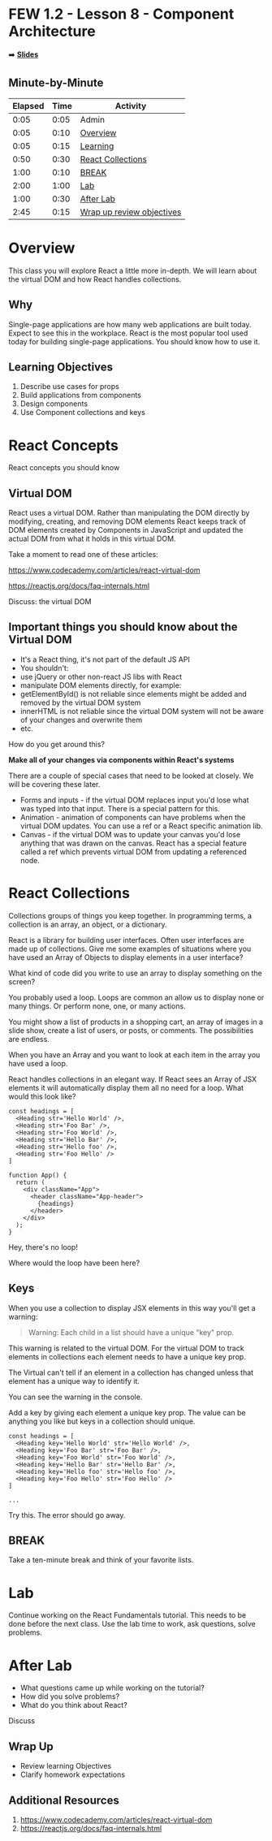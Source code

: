 <!-- .slide: data-background="./Images/header.svg" data-background-repeat="none" data-background-size="40% 40%" data-background-position="center 10%" class="header" -->
# FEW 1.2 - Lesson 8 - Component Architecture

<!-- Put a link to the slides so that students can find them -->

➡️ [**Slides**](/Syllabus-Template/Slides/Lesson1.html ':ignore')

<!-- > -->

## Minute-by-Minute

| **Elapsed** | **Time** | **Activity** |
| ----------- | --------- | ------------ |
| 0:05 | 0:05 | Admin |
| 0:05 | 0:10 | [Overview](#overview) |
| 0:05 | 0:15 | [Learning](#learning-objectives) |
| 0:50 | 0:30 | [React Collections](#react-collection) |
| 1:00 | 0:10 | [BREAK](#break) |
| 2:00 | 1:00 | [Lab](#lab) |
| 1:00 | 0:30 | [After Lab](#after-lab) |
| 2:45 | 0:15 | [Wrap up review objectives](#wrap-up) |

<!-- > -->

# Overview

This class you will explore React a little more in-depth. We will learn about the virtual DOM and how React handles collections. 

<!-- > -->

## Why

Single-page applications are how many web applications are built today. Expect to see this in the workplace. React is the most popular tool used today for building single-page applications. You should know how to use it. 

<!-- > -->

## Learning Objectives

1. Describe use cases for props
1. Build applications from components 
1. Design components
1. Use Component collections and keys

<!-- > -->

# React Concepts

React concepts you should know

<!-- > -->

## Virtual DOM 

React uses a virtual DOM. Rather than manipulating the DOM directly by modifying, creating, and removing DOM elements React keeps track of DOM elements created by Components in JavaScript and updated the actual DOM from what it holds in this virtual DOM. 

Take a moment to read one of these articles: 

https://www.codecademy.com/articles/react-virtual-dom

https://reactjs.org/docs/faq-internals.html

Discuss: the virtual DOM

<!-- v -->

## Important things you should know about the Virtual DOM

- It's a React thing, it's not part of the default JS API
- You shouldn't: 
 - use jQuery or other non-react JS libs with React
 - manipulate DOM elements directly, for example: 
 - getElementById() is not reliable since elements might be added and removed by the virtual DOM system
 - innerHTML is not reliable since the virtual DOM system will not be aware of your changes and overwrite them
 - etc.

How do you get around this? 

**Make all of your changes via components within React's systems**

There are a couple of special cases that need to be looked at closely. We will be covering these later. 

- Forms and inputs - if the virtual DOM replaces input you'd lose what was typed into that input. There is a special pattern for this. 
- Animation - animation of components can have problems when the virtual DOM updates. You can use a ref or a React specific animation lib. 
- Canvas - if the virtual DOM was to update your canvas you'd lose anything that was drawn on the canvas. React has a special feature called a ref which prevents virtual DOM from updating a referenced node. 

<!-- v -->

# React Collections

Collections groups of things you keep together. In programming terms, a collection is an array, an object, or a dictionary. 

React is a library for building user interfaces. Often user interfaces are made up of collections. Give me some examples of situations where you have used an Array of Objects to display elements in a user interface? 

<!-- > -->

What kind of code did you write to use an array to display something on the screen? 

<!-- > -->

You probably used a loop. Loops are common an allow us to display none or many things. Or perform none, one, or many actions. 

You might show a list of products in a shopping cart, an array of images in a slide show, create a list of users, or posts, or comments. The possibilities are endless. 

When you have an Array and you want to look at each item in the array you have used a loop. 

<!-- > -->

React handles collections in an elegant way. If React sees an Array of JSX elements it will automatically display them all no need for a loop. What would this look like? 

```JS
const headings = [
  <Heading str='Hello World' />,
  <Heading str='Foo Bar' />,
  <Heading str='Foo World' />,
  <Heading str='Hello Bar' />,
  <Heading str='Hello foo' />,
  <Heading str='Foo Hello' />
]

function App() {
  return (
    <div className="App">
      <header className="App-header">
        {headings}
      </header>
    </div>
  );
}
```

Hey, there's no loop! 

Where would the loop have been here?

## Keys 

When you use a collection to display JSX elements in this way you'll get a warning: 

> Warning: Each child in a list should have a unique "key" prop.

This warning is related to the virtual DOM. For the virtual DOM to track elements in collections each element needs to have a unique key prop. 

The Virtual can't tell if an element in a collection has changed unless that element has a unique way to identify it. 

You can see the warning in the console. 

Add a key by giving each element a unique key prop. The value can be anything you like but keys in a collection should unique. 

```JS
const headings = [
  <Heading key='Hello World' str='Hello World' />,
  <Heading key='Foo Bar' str='Foo Bar' />,
  <Heading key='Foo World' str='Foo World' />,
  <Heading key='Hello Bar' str='Hello Bar' />,
  <Heading key='Hello foo' str='Hello foo' />,
  <Heading key='Foo Hello' str='Foo Hello' />
]

...
```

Try this. The error should go away. 

<!-- .slide: data-background="#087CB8" -->
## BREAK

Take a ten-minute break and think of your favorite lists. 

<!-- > -->

# Lab

Continue working on the React Fundamentals tutorial. This needs to be done before the next class. Use the lab time to work, ask questions, solve problems. 

<!-- v -->

# After Lab

- What questions came up while working on the tutorial? 
- How did you solve problems? 
- What do you think about React? 

Discuss

<!-- v -->

## Wrap Up

- Review learning Objectives
- Clarify homework expectations

<!-- > -->

## Additional Resources

1. https://www.codecademy.com/articles/react-virtual-dom
1. https://reactjs.org/docs/faq-internals.html
